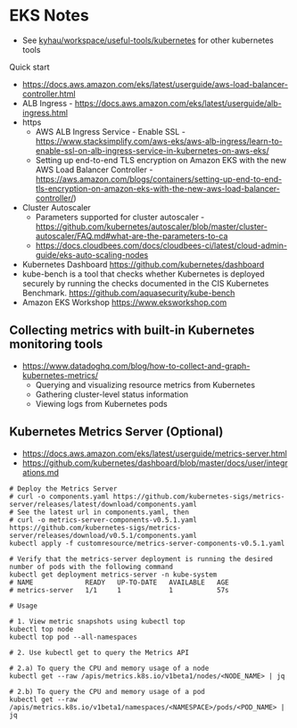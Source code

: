 # EKS Notes

- See [kyhau/workspace/useful-tools/kubernetes](https://github.com/kyhau/workspace/tree/master/useful-tools/kubernetes) for other kubernetes tools

Quick start
- https://docs.aws.amazon.com/eks/latest/userguide/aws-load-balancer-controller.html
- ALB Ingress - https://docs.aws.amazon.com/eks/latest/userguide/alb-ingress.html
- https
    - AWS ALB Ingress Service - Enable SSL - https://www.stacksimplify.com/aws-eks/aws-alb-ingress/learn-to-enable-ssl-on-alb-ingress-service-in-kubernetes-on-aws-eks/
    - Setting up end-to-end TLS encryption on Amazon EKS with the new AWS Load Balancer Controller - https://aws.amazon.com/blogs/containers/setting-up-end-to-end-tls-encryption-on-amazon-eks-with-the-new-aws-load-balancer-controller/)
- Cluster Autoscaler
    - Parameters supported for cluster autoscaler - https://github.com/kubernetes/autoscaler/blob/master/cluster-autoscaler/FAQ.md#what-are-the-parameters-to-ca 
    - https://docs.cloudbees.com/docs/cloudbees-ci/latest/cloud-admin-guide/eks-auto-scaling-nodes 
- Kubernetes Dashboard https://github.com/kubernetes/dashboard
- kube-bench is a tool that checks whether Kubernetes is deployed securely by running the checks documented in the CIS Kubernetes Benchmark. https://github.com/aquasecurity/kube-bench
- Amazon EKS Workshop https://www.eksworkshop.com

## Collecting metrics with built-in Kubernetes monitoring tools
- https://www.datadoghq.com/blog/how-to-collect-and-graph-kubernetes-metrics/
    - Querying and visualizing resource metrics from Kubernetes
    - Gathering cluster-level status information
    - Viewing logs from Kubernetes pods 

## Kubernetes Metrics Server (Optional)
- https://docs.aws.amazon.com/eks/latest/userguide/metrics-server.html
- https://github.com/kubernetes/dashboard/blob/master/docs/user/integrations.md

```
# Deploy the Metrics Server
# curl -o components.yaml https://github.com/kubernetes-sigs/metrics-server/releases/latest/download/components.yaml
# See the latest url in components.yaml, then
# curl -o metrics-server-components-v0.5.1.yaml https://github.com/kubernetes-sigs/metrics-server/releases/download/v0.5.1/components.yaml
kubectl apply -f customresource/metrics-server-components-v0.5.1.yaml

# Verify that the metrics-server deployment is running the desired number of pods with the following command
kubectl get deployment metrics-server -n kube-system
# NAME             READY   UP-TO-DATE   AVAILABLE   AGE
# metrics-server   1/1     1            1           57s

# Usage

# 1. View metric snapshots using kubectl top
kubectl top node
kubectl top pod --all-namespaces

# 2. Use kubectl get to query the Metrics API

# 2.a) To query the CPU and memory usage of a node
kubectl get --raw /apis/metrics.k8s.io/v1beta1/nodes/<NODE_NAME> | jq

# 2.b) To query the CPU and memory usage of a pod
kubectl get --raw /apis/metrics.k8s.io/v1beta1/namespaces/<NAMESPACE>/pods/<POD_NAME> | jq
```
